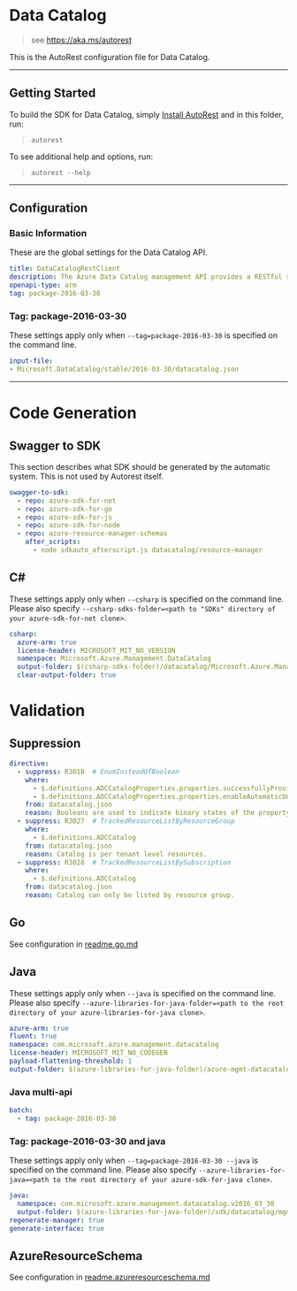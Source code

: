 # Data Catalog

> see https://aka.ms/autorest

This is the AutoRest configuration file for Data Catalog.



---
## Getting Started
To build the SDK for Data Catalog, simply [Install AutoRest](https://aka.ms/autorest/install) and in this folder, run:

> `autorest`

To see additional help and options, run:

> `autorest --help`
---

## Configuration


### Basic Information
These are the global settings for the Data Catalog API.

``` yaml
title: DataCatalogRestClient
description: The Azure Data Catalog management API provides a RESTful set of web services that interact with Azure Data Catalog services.
openapi-type: arm
tag: package-2016-03-30
```

### Tag: package-2016-03-30

These settings apply only when `--tag=package-2016-03-30` is specified on the command line.

``` yaml $(tag) == 'package-2016-03-30'
input-file:
- Microsoft.DataCatalog/stable/2016-03-30/datacatalog.json
```

---
# Code Generation


## Swagger to SDK

This section describes what SDK should be generated by the automatic system.
This is not used by Autorest itself.

``` yaml $(swagger-to-sdk)
swagger-to-sdk:
  - repo: azure-sdk-for-net
  - repo: azure-sdk-for-go
  - repo: azure-sdk-for-js
  - repo: azure-sdk-for-node
  - repo: azure-resource-manager-schemas
    after_scripts:
      - node sdkauto_afterscript.js datacatalog/resource-manager
```

## C#

These settings apply only when `--csharp` is specified on the command line.
Please also specify `--csharp-sdks-folder=<path to "SDKs" directory of your azure-sdk-for-net clone>`.

``` yaml $(csharp)
csharp:
  azure-arm: true
  license-header: MICROSOFT_MIT_NO_VERSION
  namespace: Microsoft.Azure.Management.DataCatalog
  output-folder: $(csharp-sdks-folder)/datacatalog/Microsoft.Azure.Management.DataCatalog/src/Generated
  clear-output-folder: true
```

# Validation

## Suppression

``` yaml
directive:
  - suppress: R3018  # EnumInsteadOfBoolean
    where:
      - $.definitions.ADCCatalogProperties.properties.successfullyProvisioned
      - $.definitions.ADCCatalogProperties.properties.enableAutomaticUnitAdjustment
    from: datacatalog.json
    reason: Booleans are used to indicate binary states of the property, enum is not appropriate.
  - suppress: R3027  # TrackedResourceListByResourceGroup
    where:
      - $.definitions.ADCCatalog
    from: datacatalog.json
    reason: Catalog is per tenant level resources.
  - suppress: R3028  # TrackedResourceListBySubscription
    where:
      - $.definitions.ADCCatalog
    from: datacatalog.json
    reason: Catalog can only be listed by resource group.
```

## Go

See configuration in [readme.go.md](./readme.go.md)

## Java

These settings apply only when `--java` is specified on the command line.
Please also specify `--azure-libraries-for-java-folder=<path to the root directory of your azure-libraries-for-java clone>`.

``` yaml $(java)
azure-arm: true
fluent: true
namespace: com.microsoft.azure.management.datacatalog
license-header: MICROSOFT_MIT_NO_CODEGEN
payload-flattening-threshold: 1
output-folder: $(azure-libraries-for-java-folder)/azure-mgmt-datacatalog
```

### Java multi-api

``` yaml $(java) && $(multiapi)
batch:
  - tag: package-2016-03-30
```

### Tag: package-2016-03-30 and java

These settings apply only when `--tag=package-2016-03-30 --java` is specified on the command line.
Please also specify `--azure-libraries-for-java=<path to the root directory of your azure-sdk-for-java clone>`.

``` yaml $(tag) == 'package-2016-03-30' && $(java) && $(multiapi)
java:
  namespace: com.microsoft.azure.management.datacatalog.v2016_03_30
  output-folder: $(azure-libraries-for-java-folder)/sdk/datacatalog/mgmt-v2016_03_30
regenerate-manager: true
generate-interface: true
```



## AzureResourceSchema

See configuration in [readme.azureresourceschema.md](./readme.azureresourceschema.md)

